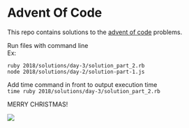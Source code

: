 # Advent Of Code

This repo contains solutions to the [advent of code](https://adventofcode.com) problems.

Run files with command line    
Ex:
```
ruby 2018/solutions/day-3/solution_part_2.rb
node 2018/solutions/day-2/solution-part-1.js
```

Add time command in front to output execution time      
`time ruby 2018/solutions/day-3/solution_part_2.rb`

MERRY CHRISTMAS!

![](https://media.giphy.com/media/9w475hDWEPVlu/giphy.gif)
